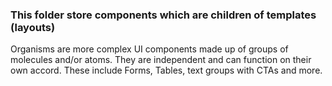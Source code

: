 ### This folder store components which are children of templates (layouts)

Organisms are more complex UI components made up of groups of molecules and/or atoms. They are independent and can function on their own accord. These include Forms, Tables, text groups with CTAs and more.